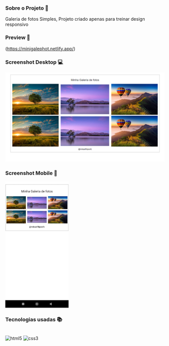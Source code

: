 ### Sobre o Projeto 🧠

Galeria de fotos Simples, Projeto criado apenas para treinar design responsivo

### Preview 👀

(https://minigalephot.netlify.app/)

### Screenshot Desktop 💻

<img src="/desktop.png" />

### Screenshot Mobile 📱

<img src="/mobile.jpeg" width="200" height="400" />

### Tecnologias usadas 📚


<div style="display: inline_block"><br/>
    <img align="center" alt="html5" src="https://img.shields.io/badge/HTML5-E34F26?style=for-the-badge&logo=html5&logoColor=white"/>
    <img align="center" alt="css3" src="https://img.shields.io/badge/CSS3-1572B6?style=for-the-badge&logo=css3&logoColor=white"/>
</div><br/>
